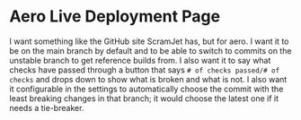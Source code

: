 # Aero Live Deployment Page

I want something like the GitHub site ScramJet has, but for aero. I want it to be on the main branch by default and to be able to switch to commits on the unstable branch to get reference builds from. I also want it to say what checks have passed through a button that says `# of checks passed/# of checks` and drops down to show what is broken and what is not. I also want it configurable in the settings to automatically choose the commit with the least breaking changes in that branch; it would choose the latest one if it needs a tie-breaker.